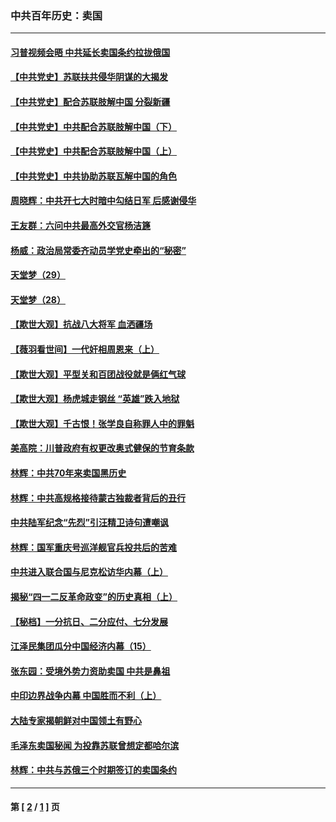 ### 中共百年历史：卖国
---
#### [习普视频会晤 中共延长卖国条约拉拢俄国](../../pages/nf1176117/n13060971.md?12260430) 
#### [【中共党史】苏联扶共侵华阴谋的大揭发](../../pages/nf1176117/n13056050.md?12260430) 
#### [【中共党史】配合苏联肢解中国 分裂新疆](../../pages/nf1176117/n13040700.md?12260430) 
#### [【中共党史】中共配合苏联肢解中国（下）](../../pages/nf1176117/n13035660.md?12260430) 
#### [【中共党史】中共配合苏联肢解中国（上）](../../pages/nf1176117/n13030262.md?12260430) 
#### [【中共党史】中共协助苏联瓦解中国的角色](../../pages/nf1176117/n13018109.md?12260430) 
#### [周晓辉：中共开七大时暗中勾结日军 后感谢侵华](../../pages/nf1176117/n12921960.md?12260430) 
#### [王友群：六问中共最高外交官杨洁篪](../../pages/nf1176117/n12836495.md?12260430) 
#### [杨威：政治局常委齐动员学党史牵出的“秘密”](../../pages/nf1176117/n12764642.md?12260430) 
#### [天堂梦（29）](../../pages/nf1176117/n12408465.md?12260430) 
#### [天堂梦（28）](../../pages/nf1176117/n12408309.md?12260430) 
#### [【欺世大观】抗战八大将军 血洒疆场](../../pages/nf1176117/n12357044.md?12260430) 
#### [【薇羽看世间】一代奸相周恩来（上）](../../pages/nf1176117/n12401109.md?12260430) 
#### [【欺世大观】平型关和百团战役就是俩红气球](../../pages/nf1176117/n12359157.md?12260430) 
#### [【欺世大观】杨虎城走钢丝 “英雄”跌入地狱](../../pages/nf1176117/n12358840.md?12260430) 
#### [【欺世大观】千古恨！张学良自称罪人中的罪魁](../../pages/nf1176117/n12358629.md?12260430) 
#### [美高院：川普政府有权更改奥式健保的节育条款](../../pages/nf1176117/n12242171.md?12260430) 
#### [林辉：中共70年来卖国黑历史](../../pages/nf1176117/n11552181.md?12260430) 
#### [林辉：中共高规格接待蒙古独裁者背后的丑行](../../pages/nf1176117/n11225005.md?12260430) 
#### [中共陆军纪念“先烈”引汪精卫诗句遭嘲讽](../../pages/nf1176117/n11153345.md?12260430) 
#### [林辉：国军重庆号巡洋舰官兵投共后的苦难](../../pages/nf1176117/n10997801.md?12260430) 
#### [中共进入联合国与尼克松访华内幕（上）](../../pages/nf1176117/n10138788.md?12260430) 
#### [揭秘“四一二反革命政变”的历史真相（上）](../../pages/nf1176117/n9996650.md?12260430) 
#### [【秘档】一分抗日、二分应付、七分发展](../../pages/nf1176117/n9331484.md?12260430) 
#### [江泽民集团瓜分中国经济内幕（15）](../../pages/nf1176117/n9268584.md?12260430) 
#### [张东园：受境外势力资助卖国 中共是鼻祖](../../pages/nf1176117/n9272480.md?12260430) 
#### [中印边界战争内幕 中国胜而不利（上）](../../pages/nf1176117/n9252458.md?12260430) 
#### [大陆专家揭朝鲜对中国领土有野心](../../pages/nf1176117/n9074056.md?12260430) 
#### [毛泽东卖国秘闻 为投靠苏联曾想定都哈尔滨](../../pages/nf1176117/n9058631.md?12260430) 
#### [林辉：中共与苏俄三个时期签订的卖国条约](../../pages/nf1176117/n9036062.md?12260430) 

---
#### 第 [ [2](./2.md?12260430) / [1](./1.md?12260430) ] 页
